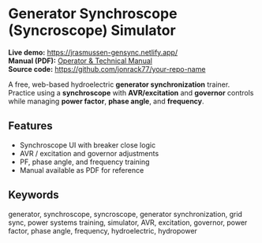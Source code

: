 # Generator Synchroscope (Syncroscope) Simulator

**Live demo:** https://jrasmussen-gensync.netlify.app/  
**Manual (PDF):** [Operator & Technical Manual](docs/Generator_Synchroscope_Manual.pdf)  
**Source code:** https://github.com/jonrack77/your-repo-name

A free, web-based hydroelectric **generator synchronization** trainer. Practice using a **synchroscope** with **AVR/excitation** and **governor** controls while managing **power factor**, **phase angle**, and **frequency**.

## Features
- Synchroscope UI with breaker close logic
- AVR / excitation and governor adjustments
- PF, phase angle, and frequency training
- Manual available as PDF for reference

## Keywords
generator, synchroscope, syncroscope, generator synchronization, grid sync, power systems training, simulator, AVR, excitation, governor, power factor, phase angle, frequency, hydroelectric, hydropower
